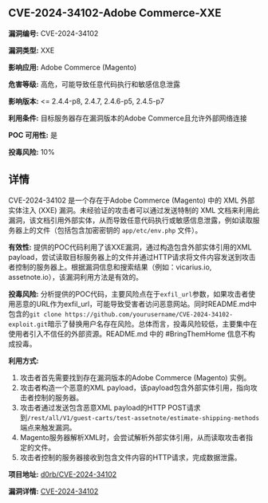 ## CVE-2024-34102-Adobe Commerce-XXE

**漏洞编号:** CVE-2024-34102

**漏洞类型:** XXE

**影响应用:** Adobe Commerce (Magento)

**危害等级:** 高危，可能导致任意代码执行和敏感信息泄露

**影响版本:** <= 2.4.4-p8, 2.4.7, 2.4.6-p5, 2.4.5-p7

**利用条件:** 目标服务器存在漏洞版本的Adobe Commerce且允许外部网络连接

**POC 可用性:** 是

**投毒风险:** 10%

## 详情

CVE-2024-34102 是一个存在于Adobe Commerce (Magento) 中的 XML 外部实体注入 (XXE) 漏洞。未经验证的攻击者可以通过发送特制的 XML 文档来利用此漏洞，该文档引用外部实体，从而导致任意代码执行或敏感信息泄露，例如读取服务器上的文件（包括包含加密密钥的 `app/etc/env.php` 文件）。

**有效性:**
提供的POC代码利用了该XXE漏洞，通过构造包含外部实体引用的XML payload，尝试读取目标服务器上的文件并通过HTTP请求将文件内容发送到攻击者控制的服务器上。根据漏洞信息和搜索结果（例如：vicarius.io, assetnote.io），该漏洞利用方法是有效的。

**投毒风险:**
分析提供的POC代码，主要风险点在于`exfil_url`参数，如果攻击者使用恶意的URL作为exfil_url，可能导致受害者访问恶意网站。同时README.md中包含的`git clone https://github.com/yourusername/CVE-2024-34102-exploit.git`暗示了替换用户名存在风险。总体而言，投毒风险较低，主要集中在使用者引入不信任的外部资源。README.md 中的 #BringThemHome 信息不构成投毒。

**利用方式:**
1.  攻击者首先需要找到存在漏洞版本的Adobe Commerce (Magento) 实例。
2.  攻击者构造一个恶意的XML payload，该payload包含外部实体引用，指向攻击者控制的服务器。
3.  攻击者通过发送包含恶意XML payload的HTTP POST请求到`/rest/all/V1/guest-carts/test-assetnote/estimate-shipping-methods`端点来触发漏洞。
4.  Magento服务器解析XML时，会尝试解析外部实体引用，从而读取攻击者指定的文件。
5.  攻击者控制的服务器接收到包含文件内容的HTTP请求，完成数据泄露。

**项目地址:** [d0rb/CVE-2024-34102](https://github.com/d0rb/CVE-2024-34102)

**漏洞详情:** [CVE-2024-34102](https://nvd.nist.gov/vuln/detail/CVE-2024-34102)